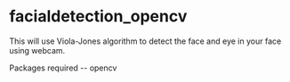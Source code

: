 # facialdetection_opencv

This will use Viola-Jones algorithm to detect the face and eye in your face using webcam.

Packages required -- opencv
